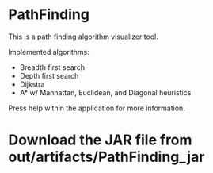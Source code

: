 # PathFinding

This is a path finding algorithm visualizer tool. 

Implemented algorithms:
- Breadth first search
- Depth first search
- Dijkstra
- A* w/ Manhattan, Euclidean, and Diagonal heuristics

Press help within the application for more information.

# Download the JAR file from out/artifacts/PathFinding_jar
